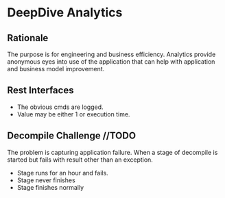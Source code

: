 # DeepDive Analytics

## Rationale
The purpose is for engineering and business efficiency. 
Analytics provide anonymous eyes into use of the application that can help with 
application and business model improvement.


## Rest Interfaces
* The obvious cmds are logged. 
* Value may be either 1 or execution time.

## Decompile Challenge //TODO
The problem is capturing application failure.  When a stage of decompile is started but 
fails with result other than an exception.

* Stage runs for an hour and fails.
* Stage never finishes
* Stage finishes normally





